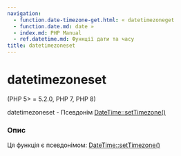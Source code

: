```yaml
---
navigation:
  - function.date-timezone-get.html: « datetimezoneget
  - function.date.md: date »
  - index.md: PHP Manual
  - ref.datetime.md: Функції дати та часу
title: datetimezoneset
---
```

# datetimezoneset

(PHP 5> = 5.2.0, PHP 7, PHP 8)

datetimezoneset - Псевдонім [DateTime::setTimezone()](datetime.settimezone.md)

### Опис

Ця функція є псевдонімом: [DateTime::setTimezone()](datetime.settimezone.md)
